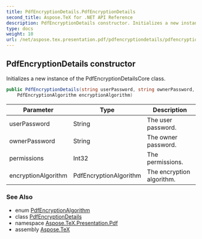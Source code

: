 ```yaml
---
title: PdfEncryptionDetails.PdfEncryptionDetails
second_title: Aspose.TeX for .NET API Reference
description: PdfEncryptionDetails constructor. Initializes a new instance of the PdfEncryptionDetailsCore class
type: docs
weight: 10
url: /net/aspose.tex.presentation.pdf/pdfencryptiondetails/pdfencryptiondetails/
---
```

## PdfEncryptionDetails constructor

Initializes a new instance of the PdfEncryptionDetailsCore class.

```csharp
public PdfEncryptionDetails(string userPassword, string ownerPassword, int permissions, 
    PdfEncryptionAlgorithm encryptionAlgorithm)
```

| Parameter | Type | Description |
| --- | --- | --- |
| userPassword | String | The user password. |
| ownerPassword | String | The owner password. |
| permissions | Int32 | The permissions. |
| encryptionAlgorithm | PdfEncryptionAlgorithm | The encryption algorithm. |

### See Also

* enum [PdfEncryptionAlgorithm](../../pdfencryptionalgorithm/)
* class [PdfEncryptionDetails](../)
* namespace [Aspose.TeX.Presentation.Pdf](../../pdfencryptiondetails/)
* assembly [Aspose.TeX](../../../)


